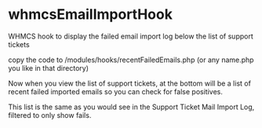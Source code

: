 # whmcsEmailImportHook
WHMCS hook to display the failed email import log below the list of support tickets

copy the code to /modules/hooks/recentFailedEmails.php (or any name.php you like in that directory)

Now when you view the list of support tickets, at the bottom will be a list of recent failed imported emails so you can check for false positives.

This list is the same as you would see in the Support Ticket Mail Import Log, filtered to only show fails.
